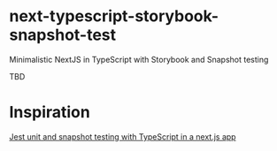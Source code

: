 # next-typescript-storybook-snapshot-test

Minimalistic NextJS in TypeScript with Storybook and Snapshot testing

TBD

# Inspiration

[Jest unit and snapshot testing with TypeScript in a next.js app](https://www.manuel-schoebel.com/blog/jest-unit-snapshot-testing-typescript-nextjs)
